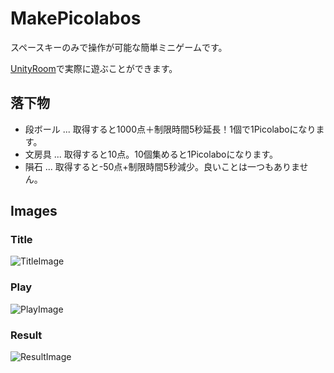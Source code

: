 # MakePicolabos
スペースキーのみで操作が可能な簡単ミニゲームです。

[UnityRoom](https://unityroom.com/games/makepicolabos)で実際に遊ぶことができます。

## 落下物
- 段ボール ... 取得すると1000点＋制限時間5秒延長！1個で1Picolaboになります。
- 文房具 ... 取得すると10点。10個集めると1Picolaboになります。
- 隕石 ... 取得すると-50点+制限時間5秒減少。良いことは一つもありません。

## Images
### Title
![TitleImage](https://github.com/N-Keisho/MakePicolabos/assets/133760530/840d46d8-ab82-406c-a2bc-bf21a4dfd6fb)

### Play
![PlayImage](https://github.com/N-Keisho/MakePicolabos/assets/133760530/6c833e38-f706-4bcd-b217-cef8d2dc1df7)

### Result
![ResultImage](https://github.com/N-Keisho/MakePicolabos/assets/133760530/76dab1a3-a070-41e3-8ab3-528d65ed9cc9)
